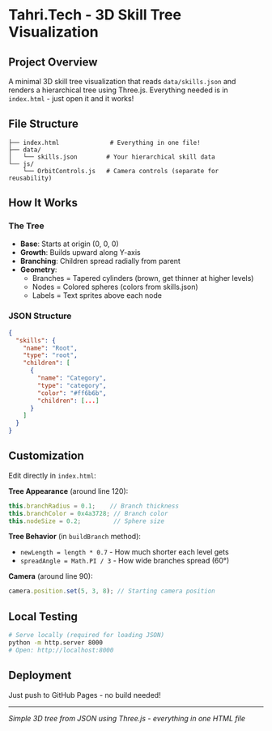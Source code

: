 # Tahri.Tech - 3D Skill Tree Visualization

## Project Overview
A minimal 3D skill tree visualization that reads `data/skills.json` and renders a hierarchical tree using Three.js. Everything needed is in `index.html` - just open it and it works!

## File Structure
```
├── index.html              # Everything in one file!
├── data/
│   └── skills.json        # Your hierarchical skill data
└── js/
    └── OrbitControls.js   # Camera controls (separate for reusability)
```

## How It Works

### The Tree
- **Base**: Starts at origin (0, 0, 0)
- **Growth**: Builds upward along Y-axis
- **Branching**: Children spread radially from parent
- **Geometry**: 
  - Branches = Tapered cylinders (brown, get thinner at higher levels)
  - Nodes = Colored spheres (colors from skills.json)
  - Labels = Text sprites above each node

### JSON Structure
```json
{
  "skills": {
    "name": "Root",
    "type": "root",
    "children": [
      {
        "name": "Category",
        "type": "category", 
        "color": "#ff6b6b",
        "children": [...]
      }
    ]
  }
}
```

## Customization

Edit directly in `index.html`:

**Tree Appearance** (around line 120):
```javascript
this.branchRadius = 0.1;    // Branch thickness
this.branchColor = 0x4a3728; // Branch color
this.nodeSize = 0.2;         // Sphere size
```

**Tree Behavior** (in `buildBranch` method):
- `newLength = length * 0.7` - How much shorter each level gets
- `spreadAngle = Math.PI / 3` - How wide branches spread (60°)

**Camera** (around line 90):
```javascript
camera.position.set(5, 3, 8); // Starting camera position
```

## Local Testing
```bash
# Serve locally (required for loading JSON)
python -m http.server 8000
# Open: http://localhost:8000
```

## Deployment
Just push to GitHub Pages - no build needed!

---
*Simple 3D tree from JSON using Three.js - everything in one HTML file*